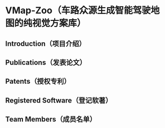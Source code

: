 # VMap-Zoo（车路众源生成智能驾驶地图的纯视觉方案库）

## Introduction（项目介绍）

## Publications（发表论文）

## Patents（授权专利）

## Registered Software（登记软著）

## Team Members（成员名单）

